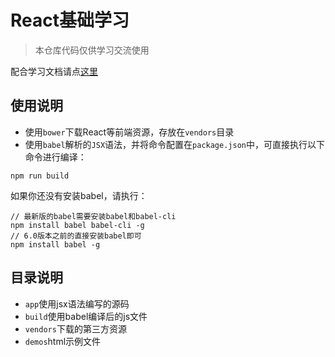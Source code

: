 # React基础学习

> 本仓库代码仅供学习交流使用

配合学习文档请点[这里](http://guoyongfeng.github.io/idoc/html/%E6%8A%80%E6%9C%AF%E5%88%86%E4%BA%AB/React%E6%8A%80%E6%9C%AF%E5%88%86%E4%BA%AB.html)

## 使用说明

- 使用`bower`下载React等前端资源，存放在`vendors`目录
- 使用`babel`解析的`JSX`语法，并将命令配置在`package.json`中，可直接执行以下命令进行编译：

```
npm run build
```

如果你还没有安装babel，请执行：

```
// 最新版的babel需要安装babel和babel-cli
npm install babel babel-cli -g
// 6.0版本之前的直接安装babel即可
npm install babel -g
```

## 目录说明

- `app`使用jsx语法编写的源码
- `build`使用babel编译后的js文件
- `vendors`下载的第三方资源
- `demos`html示例文件
